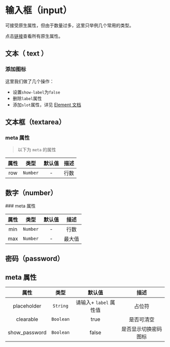 # 输入框（input）

可接受原生属性，但由于数量过多，这里只举例几个常用的类型。

点击[链接](https://developer.mozilla.org/en-US/docs/Web/HTML/Element/input#Form__types)查看所有原生属性。

## 文本（ text ）

<vuep  template="#text-example"></vuep>

<script v-pre type="text/x-template" id="text-example">
<template>
  <vue-fa-form :form-item="formItems"
              :get-form-data="getFormData" />
</template>
<script>
export default {
  data() {
    return {
      formItems: [
        {
          label: '文本框',
          key: 'text',
          type: 'text',
          rules: [
            {
              required: true,
              trigger: 'blur',
              message: '文本框必填'
            }
          ]
        }
      ],
      getFormData: () => ({
        text: ''
      })
    }
  }
}
</script>
</script>

### 添加图标

<vuep  template="#text-icon-example"></vuep>

<script v-pre type="text/x-template" id="text-icon-example">
<template>
  <vue-fa-form :show-label="false"
               :form-item="formItems"
               :get-form-data="getFormData" />
</template>
<script>
export default {
  data() {
    return {
      formItems: [
        {
          key: 'text',
          type: 'text',
          meta: {
            placeholder: '请输入用户名',
            slot: {
              name: 'prepend',
              type: 'icon',
              value: 'el-icon-user-solid'
            }
          },
          rules: [
            {
              required: true,
              trigger: 'blur',
              message: '用户名必填'
            }
          ]
        }
      ],
      getFormData: () => ({
        text: ''
      })
    }
  }
}
</script>
</script>

这里我们做了几个操作：

- 设置`show-label`为`false`
- 删除`label`属性
- 添加`slot`属性，详见 [Element 文档](https://element.eleme.cn/#/zh-CN/component/input)

## 文本框（textarea）

<vuep  template="#textarea-example"></vuep>

<script v-pre type="text/x-template" id="textarea-example">
<template>
  <vue-fa-form :form-item="formItems"
              :get-form-data="getFormData" />
</template>
<script>
export default {
  data() {
    return {
      formItems: [
        {
          label: '文本域',
          key: 'textarea',
          type: 'textarea',
          meta: {
            row: 6
          }
        }
      ],
      getFormData: () => ({
        textarea: ''
      })
    }
  }
}
</script>

</script>

### meta 属性

> 以下为 `meta` 的属性

| 属性 |   类型   | 默认值 | 描述 |
| :--: | :------: | :----: | :--: |
| row  | `Number` |   -    | 行数 |

## 数字（number）

<vuep  template="#number-example"></vuep>

<script v-pre type="text/x-template" id="number-example">
<template>
  <vue-fa-form :form-item="formItems"
              :get-form-data="getFormData" />
</template>


<script>
export default {
  data() {
    return {
      formItems: [
        {
          label: '数字',
          key: 'number',
          type: 'number',
          meta: {
            min: 0,
            max: 100
          }
        }
      ],
      getFormData: () => ({
        number: 0
      })
    }
  }
}
</script>

</script>
### meta  属性

| 属性 |   类型   | 默认值 |  描述  |
| :--: | :------: | :----: | :----: |
| min  | `Number` |   -    |  行数  |
| max  | `Number` |   -    | 最大值 |

## 密码（password）

<vuep  template="#password-example"></vuep>

<script v-pre type="text/x-template" id="password-example">
<template>
  <vue-fa-form :form-item="formItems"
              :get-form-data="getFormData" />
</template>


<script>
export default {
  data() {
    return {
      formItems: [
        {
          label: '密码',
          key: 'password',
          type: 'password'
        }
      ],
      getFormData: () => ({
        password: ''
      })
    }
  }
}
</script>

</script>

## meta 属性

|     属性      |   类型    |         默认值         |         描述         |
| :-----------: | :-------: | :--------------------: | :------------------: |
|  placeholder  | `String`  | 请输入+ `label` 属性值 |        占位符        |
|   clearable   | `Boolean` |          true          |      是否可清空      |
| show_password | `Boolean` |         false          | 是否显示切换密码图标 |

